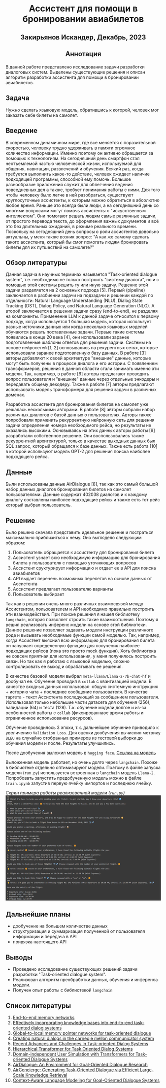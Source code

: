 # <p style="text-align: center;">**Ассистент для помощи в бронировании авиабилетов**</p>

## <p style="text-align: center;">Закирьянов Искандер, Декабрь, 2023</p>

## <p style="text-align: center;">**Аннотация**</p>

В данной работе представлено исследование задачи разработки диалоговых систем. Выделены существующие решения и описан алгоритм разработки ассистента для помощи в бронировании авиабилетов.

 ## Задача

 Нужно сделать языковую модель, обратившись к которой, человек мог заказать себе билеты на самолет.

 ## Введение

В современном динамичном мире, где все меняется с поразительной скоростью, человеку трудно удерживать в памяти огромное количество информации. Именно поэтому он активно обращается за помощью к технологиям. На сегодняшний день смартфон стал неотъемлемой частью человеческой жизни, используемой для общения, навигации, развлечений и обучения. Всякий раз, когда требуется выполнить какое-то действие, человек ожидает наличие подходящей программы, способной ему помочь. Большое разнообразие приложений служит для облегчения ведения повседневных дел а также, требует понимания работы с ними. Для того чтобы человеку было легче в ней разобраться, существуют круглосуточные ассистенты, к которым можно обратиться в абсолютно любое время. Раньше это всегда были люди, а на сегодняшний день со многими вопросами могут помочь ассистенты с "искусственным интеллектом". Они помогают решать людям самые различные задачи, от простого перевода текста, до оформления важных документов и всё это без длительных ожиданий, в режиме реального времени. Поскольку на сегодняшний день вопросы о роли ассистентов довольно актуальны, у меня также возник вопрос: "А как же самому сделать такого ассистента, который бы смог помогать людям бронировать билеты для их путшествий на самолете?"

## Обзор литературы

Данная задача в научных терминах называется "Task-oriented dialogue system", т.е. необходимо не только построить "систему диалога", но и с помощью этой системы решить ту или иную задачу. Решение этой задачи разделяется на 2 основных подхода [5]. Первый (pipeline) заключается в разбиении задачи на подзадачи и решении каждой по отдельности: Natural Language Understanding (NLU), Dialog State Tracking (DST), Dialog Policy, and Natural Language Generation (NLG). А второй заключается в решении задачи сразу (end-to-end), не разделяя на компоненты. Применение LLM к данной задаче относится к первому подходу, когда используется 1 большая модель, которая использует разные источники данных или когда несколько языковых моделей обучаются решать поставленные задачи. 
Первые такие системы появились в конце 20 века [4], они использовали заранее подготовленные шаблоны ответов для решения задачи. Системы на основе нейросетей [1, 2] основывались на рекурентных сетях, которые использовали заранее подготовленную базу данных. В работе [3] авторы добавляют к своей архитектуре "внешние" данные, которые могут быть получены в процессе диалога и его истории. 
С появлением трансформеров, решения в данной области стали занимать именно эти модели. Так, например, в работе [6] авторы предлагают проводить вопрос пользователя и "внешние" данные через отдельные энкодеры и передавать общему декодеру. Также в работе [7] авторы предлагают использовать модель трансформера для решения задачи в различных доменах.

Разработка ассистента для бронирования билетов на самолет уже решалась несколькими авторами. В работе [8] авторы собрали набор различных диалогов с базой данных о пользователях. Авторы также попробовали применить рекуррентную нейронную сеть для решения задачи определения номера необходимого рейса, но результаты не оказались высокими. Основываясь на этих данных авторы работы [9] разработали собственное решение. Они воспользовались также рекуррентной архитектурой, только в качестве выходных данных был SQL запрос, который обращался к базе данных. Также есть работа [10] в которой используют модель GPT-2 для решения поиска наиболее подходящего рейса.

## Данные

Были использованы данные AirDialogue [8], так как это самый большой набор данных диалогов бронирования билетов на самолет пользователями. Данные содержат 402038 диалогов и к каждому диалогу составлены наиболее подходящие рейсы и также есть тот рейс который выбрал пользователь.

## Решение

Было решено сначала представить идеальное решение и постраться максимально приблизиться к нему. Оно выглядело следующим образом:

1. Пользователь обращается к ассистенту для бронирования билета
2. Ассистент узнает всю необходимую информацию для бронирования билета у пользователя с помощью уточняющих вопросов
3. Ассистент сруктурирует информацию и отдает ее в API для поиска авиабилетов
4. API выдает перечень возможных перелетов на основе данных от Ассистента
5. Ассистент предлагает пользователю варианты
6. Пользователь выбирает

Так как в решении очень много различных взаимосвязей между Ассистентом, пользователем и API необходимо правильно построить эти взаимодействия. При поиске решения я нашел библиотеку `langchain`, которая позволяет строить такие взаимоотшения. Поэтому я решил реализовать инференс модели на основе этой библиотеки. Данное решение позволяет задавать модели инструкции различного рода и вызывать необходимые функции самой моделью. Так, например, когда Ассистент выяснил всю информацию для бронирования билета он запускает определенную функцию для получения наиболее подходящих рейсов (пока это просто mock функция). Хоть библиотека не совсем приятная для использования, у меня получилось построить связи. Но так как я работаю с языковой моделью, сложно контролировать ее выход и обрабатывать ее решения.

В качестве базовой модели выбрал `meta-llama/Llama-2-7b-chat-hf` и дообучал ее.
Обучение проводил в `collab` с квантизацией модели. В качестве входных данных использовал: общую системную инструкцию +  историю чата + последнее сообщение пользователя. В качестве таргета - текст Ассистента последующий за сообщением пользователя. Использовал только небольшие части датасета для обучения (256), валидации (64) и теста (128). Т.к. обучение модели долгое и из-за особенностей работы с `collab` (фиксированнаое время работы и ограниченное использование ресурсов).

Обучение проводилось 3 эпохи, т.к. дальнейшее обучение приводило к увеличению `Validation Loss`.
Для оценки дообучения вычислил метрику `BLEU` на случайно отобранных примеров из тестовой выборки до обучения модели и после. Результаты улучшились. 

После дообучения выложил модель в `hugging face`. [Ссылка на модель](https://huggingface.co/zkv/llama-2-7b-chat-hf-assistant-air)

Выложенная модель работает, но очень долго через `langchain`. Похоже в библиотеке отдельно оптимизируют модели. Поэтому в файле запуска модели (`run.py`) используется встроенная в `langchain` модель `Llama-2`.
Попробовать запустить предобученную модель можно в файле `train.ipynb` запустив первую ячейку импортов и последнюю ячейку.

*Скрин примера работы реализованной модели (`run.py`)*
![Alt text](image.png)

## Дальнейшие планы

- дообучение на большем количестве данных
- структуризация и суммаризация полученной от пользователя информации и передача в API
- привязка настоящего API

## Выводы

- Проведено исследование существующих решений задачи разработки "Task-oriented dialogue system". 
- Реализован алгоритм преобработки данных, обучения и инференса модели.
- Получен опыт работы с библиотекой `langchain`


## Список литературы

1. [End-to-end memory networks](https://proceedings.neurips.cc/paper_files/paper/2015/hash/8fb21ee7a2207526da55a679f0332de2-Abstract.html)
2. [Effectively incorporating knowledge bases into end-to-end task-oriented dialog systems](https://arxiv.org/abs/1804.08217)
3. [Global-to-local memory pointer networks for
task-oriented dialogue](https://arxiv.org/abs/1901.04713)
4. [Creating natural dialogs in the carnegie mellon communicator system](https://www.academia.edu/download/37306797/air2.pdf)
5. [Recent Advances and Challenges in Task-oriented Dialog Systems](https://www.academia.edu/download/37306797/air2.pdf)
6. [Hierarchical Transformer for Task Oriented Dialog Systems](https://arxiv.org/abs/2011.08067)
7. [Domain-independent User Simulation with Transformers for
Task-oriented Dialogue Systems](https://arxiv.org/abs/2106.08838)
8. [AirDialogue: An Environment for Goal-Oriented Dialogue Research](https://aclanthology.org/D18-1419/?source=post_page---------------------------)
9. [AirConcierge: Generating Task-Oriented Dialogue via Efficient
Large-Scale Knowledge Retrieval](https://aclanthology.org/2020.findings-emnlp.79/)
10. [Context-Aware Language Modeling for Goal-Oriented Dialogue Systems](https://arxiv.org/abs/2204.10198)









 
